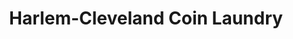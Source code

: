 ---
title: "Harlem-Cleveland Coin Laundry"
url: /buffalo/harlem-cleveland-coin-laundry/
shop: Wäscherei
---